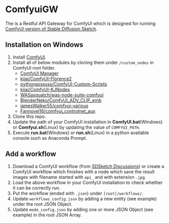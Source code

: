 # ComfyuiGW
The is a Restful API Gateway for ComfyUI which is designed for running [ComfyUI version of Stable Diffusion Sketch](https://github.com/jordenyt/stable_diffusion_sketch/tree/comfyui).

## Installation on Windows
1. Install [ComfyUI](https://github.com/comfyanonymous/ComfyUI).
2. Install all of below modules by cloning them under `/custom_nodes` in ComfyUI root folder.
   * [ComfyUI Manager](https://github.com/ltdrdata/ComfyUI-Manager)
   * [kijai/ComfyUI-Florence2](https://github.com/kijai/ComfyUI-Florence2)
   * [pythongosssss/ComfyUI-Custom-Scripts](https://github.com/pythongosssss/ComfyUI-Custom-Scripts)
   * [kijai/ComfyUI-KJNodes](https://github.com/kijai/ComfyUI-KJNodes)
   * [WASasquatch/was-node-suite-comfyui](https://github.com/WASasquatch/was-node-suite-comfyui)
   * [BlenderNeko/ComfyUI_ADV_CLIP_emb](https://github.com/BlenderNeko/ComfyUI_ADV_CLIP_emb)
   * [jamesWalker55/comfyui-various](https://github.com/jamesWalker55/comfyui-various)
   * [Fannovel16/comfyui_controlnet_aux](https://github.com/Fannovel16/comfyui_controlnet_aux)
4. Clone this repo.
5. Update the path of your ComfyUI installation in **ComfyUI.bat**(Windows) or **Comfyui.sh**(Linux) by updating the value of `COMFYUI_PATH`.
7. Execute **run.bat**(Windows) or **run.sh**(Linux) in a python available console such as Anaconda Prompt.

## Add a workflow
1. Download a ComfyUI workflow (from [SDSketch Discussions](https://github.com/jordenyt/stable_diffusion_sketch/discussions)) or create a ComfyUI workflow which finishes with a node which save the result images with filename started with `api_` and with extension `.jpg`.
2. Load the above workflow in your ComfyUI installation to check whether it can be correctly run.
3. Put the workflow (ended with `.json`) under `[root]/workflows/`.
4. Update `workflows_config.json` by adding a new entity (see example) under the root JSON Object.
5. Update `mode_config.json` by adding one or more JSON Object (see example) in the root JSON Array.
